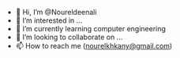 - 👋 Hi, I’m @Noureldeenali
- 👀 I’m interested in ...
- 🌱 I’m currently learning computer engineering
- 💞️ I’m looking to collaborate on ...
- 📫 How to reach me (nourelkhkany@gmail.com)

<!---
Noureldeenali/Noureldeenali is a ✨ special ✨ repository because its `README.md` (this file) appears on your GitHub profile.
You can click the Preview link to take a look at your changes.
--->
